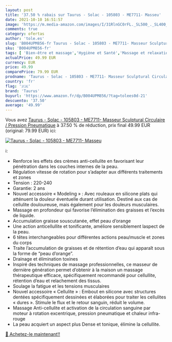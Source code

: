 ```yaml
---
layout: post
title: '37.50 % rabais sur Taurus - Solac - 105803 - ME7711- Masseu'
date: 2021-10-10 16:51:57
image: 'https://m.media-amazon.com/images/I/31RlnGC0rFL._SL500_._SL400_.jpg'
comments: true
category: ofertas
author: 'tole.es'
slug: 'B004UPM856-fr Taurus - Solac - 105803 - ME7711- Masseur Sculptural...'
sku: 'B004UPM856-fr'
tags: [ 'Bien-être et massage','Hygiène et Santé','Massage et relaxation','Masseurs électriques','Masseurs électriques portables','taurus', ]
actualPrice: 49.99 EUR
currency: EUR
price: 49.99
comparePrice: 79.99 EUR
prodname: 'Taurus - Solac - 105803 - ME7711- Masseur Sculptural Circulaire / Pression Pneumatique'
country: 'fr'
flag: '🇫🇷'
brand: 'Taurus'
buyurl: 'https://www.amazon.fr/dp/B004UPM856/?tag=tolees0d-21'
descuento: '37.50'
average: '49.99'
---
```


Vous avez [Taurus - Solac - 105803 - ME7711- Masseur Sculptural Circulaire / Pression Pneumatique](https://www.amazon.fr/dp/B004UPM856/?tag=tolees0d-21)  à  37.50 % de réduction, prix final  49.99 EUR (original: 79.99 EUR) ici:

[![Taurus - Solac - 105803 - ME7711- Masseu](https://m.media-amazon.com/images/I/31RlnGC0rFL._SL500_._SL400_.jpg)](https://www.amazon.fr/dp/B004UPM856/?tag=tolees0d-21)

ℹ️:

- Renforce les effets des crèmes anti-cellulite en favorisant leur pénétration dans les couches internes de la peau.
- Régulation vitesse de rotation pour s’adapter aux différents traitements et zones
- Tension : 220-240
- Garantie: 2 ans
- Nouvel accessoire « Modeling » : Avec rouleaux en silicone plats qui atténuent la douleur éventuelle durant utilisation. Destiné aux cas de cellulite douloureuse, mais également pour les douleurs musculaires.
- Massage en profondeur qui favorise l’élimination des graisses et l’excès de liquide.
- Accumulation graisse souscutanée, effet peau d’orange
- Une action anticellullite et tonificante, améliore sensiblement laspect de la peau.
- 6 têtes interchangeables pour différentes actions peau/muscle et zones du corps
- Traite l’accumulation de graisses et de rétention d’eau qui apparaît sous la forme de “peau d’orange”.
- Drainage et élimination toxines
- Inspiré des techniques de massage professionnelles, ce masseur de dernière génération permet d’obtenir à la maison un massage thérapeutique efficace, spécifiquement recommandé pour cellullite, rétention d’eau et relachement des tissus.
- Soulage la fatigue et les tensions musculaires
- Nouvel accessoire « Cellulite » : Embout en silicone avec structures dentées spécifiquement dessinées et élaborées pour traiter les cellulites « dures ». Stimule le flux et le retour sanguin, réduit le volume.
- Massage Anti-cellulite et activation de la circulation sanguine par moteur à rotation excentrique, pression pneumatique et chaleur infra-rouge
- La peau acquiert un aspect plus Dense et tonique, élimine la cellullite.

[🛒 Achetez-le maintenant!!](https://www.amazon.fr/dp/B004UPM856/?tag=tolees0d-21)
